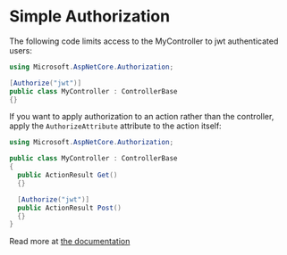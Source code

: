 # Simple Authorization

The following code limits access to the MyController to jwt authenticated users:

```cs
using Microsoft.AspNetCore.Authorization;

[Authorize("jwt")]
public class MyController : ControllerBase
{}
```

If you want to apply authorization to an action rather than the controller, apply the `AuthorizeAttribute` attribute to the action itself:

```cs
using Microsoft.AspNetCore.Authorization;

public class MyController : ControllerBase
{
  public ActionResult Get()
  {}  

  [Authorize("jwt")]
  public ActionResult Post() 
  {}
}
```

Read more at [the documentation](https://docs.microsoft.com/en-us/aspnet/core/security/authorization/simple)
